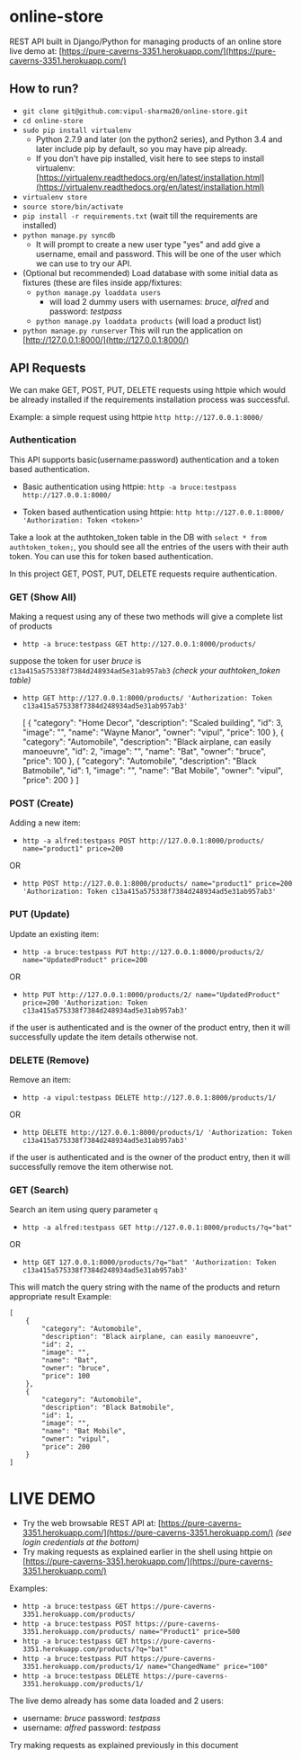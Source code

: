online-store
============

REST API built in Django/Python for managing products of an online store
live demo at: [https://pure-caverns-3351.herokuapp.com/](https://pure-caverns-3351.herokuapp.com/)

How to run?
------------
* `git clone git@github.com:vipul-sharma20/online-store.git`
* `cd online-store`
* `sudo pip install virtualenv`
     * Python 2.7.9 and later (on the python2 series), and Python 3.4 and later include pip by default, so you may have pip already.
     * If you don't have pip installed, visit here to see steps to install virtualenv: [https://virtualenv.readthedocs.org/en/latest/installation.html](https://virtualenv.readthedocs.org/en/latest/installation.html)
* `virtualenv store`
* `source store/bin/activate`
* `pip install -r requirements.txt` (wait till the requirements are installed)
* `python manage.py syncdb`
     * It will prompt to create a new user type "yes" and add give a username, email and password. This will be one of the user which we can use to try our API.
* (Optional but recommended) Load database with some initial data as fixtures (these are files inside app/fixtures:
     * `python manage.py loaddata users` 
        * will load 2 dummy users with usernames: _bruce_, _alfred_ and password: _testpass_
     * `python manage.py loaddata products` (will load a product list)
* `python manage.py runserver` This will run the application on [http://127.0.0.1:8000/](http://127.0.0.1:8000/)

API Requests
------------
We can make GET, POST, PUT, DELETE requests using httpie which would be already installed if the requirements installation process was successful.

Example: a simple request using httpie `http http://127.0.0.1:8000/`

### Authentication ###
This API supports basic(username:password) authentication and a token based authentication.

* Basic authentication using httpie: `http -a bruce:testpass http://127.0.0.1:8000/`

* Token based authentication using httpie: `http http://127.0.0.1:8000/ 'Authorization: Token <token>'`

Take a look at the authtoken_token table in the DB with `select * from authtoken_token;`, you should see all the entries of the users with their auth token. You can use this for token based authentication.

In this project GET, POST, PUT, DELETE requests require authentication.

### GET (Show All) ###
Making a request using any of these two methods will give a complete list of products

* `http -a bruce:testpass GET http://127.0.0.1:8000/products/`

suppose the token for user _bruce_ is `c13a415a575338f7384d248934ad5e31ab957ab3` _(check your authtoken_token table)_

* `http GET http://127.0.0.1:8000/products/ 'Authorization: Token c13a415a575338f7384d248934ad5e31ab957ab3'`

     [
        {
            "category": "Home Decor",
            "description": "Scaled building",
            "id": 3,
            "image": "",
            "name": "Wayne Manor",
            "owner": "vipul",
            "price": 100
        },
        {
            "category": "Automobile",
            "description": "Black airplane, can easily manoeuvre",
            "id": 2,
            "image": "",
            "name": "Bat",
            "owner": "bruce",
            "price": 100
        },
        {
            "category": "Automobile",
            "description": "Black Batmobile",
            "id": 1,
            "image": "",
            "name": "Bat Mobile",
            "owner": "vipul",
            "price": 200
        }
     ]

### POST (Create) ###
Adding a new item:
* `http -a alfred:testpass POST http://127.0.0.1:8000/products/ name="product1" price=200`

OR
* `http POST http://127.0.0.1:8000/products/ name="product1" price=200 'Authorization: Token c13a415a575338f7384d248934ad5e31ab957ab3'`

### PUT (Update) ###
Update an existing item:
* `http -a bruce:testpass PUT http://127.0.0.1:8000/products/2/ name="UpdatedProduct" price=200`

OR
* `http PUT http://127.0.0.1:8000/products/2/ name="UpdatedProduct" price=200 'Authorization: Token c13a415a575338f7384d248934ad5e31ab957ab3'`

if the user is authenticated and is the owner of the product entry, then it will successfully update the item details otherwise not.

### DELETE (Remove) ###
Remove an item:
* `http -a vipul:testpass DELETE http://127.0.0.1:8000/products/1/`

OR
* `http DELETE http://127.0.0.1:8000/products/1/ 'Authorization: Token c13a415a575338f7384d248934ad5e31ab957ab3'`

if the user is authenticated and is the owner of the product entry, then it will successfully remove the item otherwise not.

### GET (Search) ###
Search an item using query parameter `q`
* `http -a alfred:testpass GET http://127.0.0.1:8000/products/?q="bat"`

OR

* `http GET 127.0.0.1:8000/products/?q="bat" 'Authorization: Token c13a415a575338f7384d248934ad5e31ab957ab3'`

This will match the query string with the name of the products and return appropriate result
Example:

    [
        {
            "category": "Automobile",
            "description": "Black airplane, can easily manoeuvre",
            "id": 2,
            "image": "",
            "name": "Bat",
            "owner": "bruce",
            "price": 100
        },
        {
            "category": "Automobile",
            "description": "Black Batmobile",
            "id": 1,
            "image": "",
            "name": "Bat Mobile",
            "owner": "vipul",
            "price": 200
        }
    ]

LIVE DEMO
=========
* Try the web browsable REST API at: [https://pure-caverns-3351.herokuapp.com/](https://pure-caverns-3351.herokuapp.com/) _(see login credentials at the bottom)_
* Try making requests as explained earlier in the shell using httpie on [https://pure-caverns-3351.herokuapp.com/](https://pure-caverns-3351.herokuapp.com/)

Examples: 

* `http -a bruce:testpass GET https://pure-caverns-3351.herokuapp.com/products/`
* `http -a bruce:testpass POST https://pure-caverns-3351.herokuapp.com/products/ name="Product1" price=500`
* `http -a bruce:testpass GET https://pure-caverns-3351.herokuapp.com/products/?q="bat"`
* `http -a bruce:testpass PUT https://pure-caverns-3351.herokuapp.com/products/1/ name="ChangedName" price="100"`
* `http -a bruce:testpass DELETE https://pure-caverns-3351.herokuapp.com/products/1/`

The live demo already has some data loaded and 2 users:
* username: _bruce_ password: _testpass_
* username: _alfred_ password: _testpass_

Try making requests as explained previously in this document
